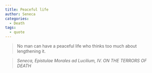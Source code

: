 ```yaml
---
title: Peaceful life
author: Seneca
categories:
  - Death
tags:
  - quote
---
```


> No man can have a peaceful life who thinks too much about lengthening it.

> <cite>Seneca, Epistulae Morales ad Lucilium, IV. ON THE TERRORS OF DEATH</cite>

